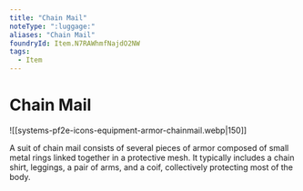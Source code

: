 ```yaml
---
title: "Chain Mail"
noteType: ":luggage:"
aliases: "Chain Mail"
foundryId: Item.N7RAWhmfNajdO2NW
tags:
  - Item
---
```


# Chain Mail
![[systems-pf2e-icons-equipment-armor-chainmail.webp|150]]

A suit of chain mail consists of several pieces of armor composed of small metal rings linked together in a protective mesh. It typically includes a chain shirt, leggings, a pair of arms, and a coif, collectively protecting most of the body.
